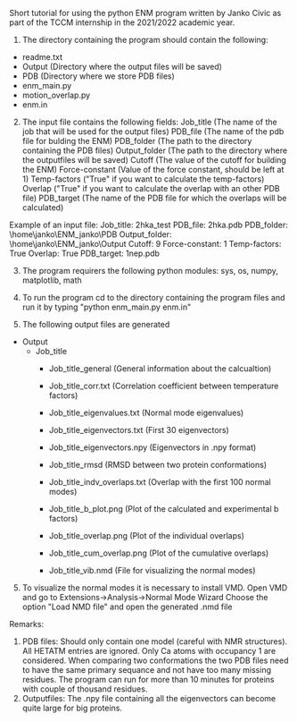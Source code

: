 Short tutorial for using the python ENM program written by Janko Civic as part
of the TCCM internship in the 2021/2022 academic year.

1. The directory containing the program should contain the following:
  - readme.txt
  - Output  (Directory where the output files will be saved)
  - PDB   (Directory where we store PDB files)
  - enm_main.py
  - motion_overlap.py
  - enm.in

2. The input file contains the following fields:
  Job_title  (The name of the job that will be used for the output files)
  PDB_file  (The name of the pdb file for bulding the ENM)
  PDB_folder  (The path to the directory containing the PDB files)
  Output_folder (The path to the directory where the outputfiles will be saved)
  Cutoff  (The value of the cutoff for building the ENM)
  Force-constant  (Value of the force constant, should be left at 1)
  Temp-factors  ("True" if you want to calculate the temp-factors)
  Overlap  ("True" if you want to calculate the overlap with an other PDB file)
  PDB_target  (The name of the PDB file for which the overlaps will be calculated)

  Example of an input file:
  Job_title: 2hka_test
  PDB_file:  2hka.pdb
  PDB_folder: \home\janko\ENM_janko\PDB
  Output_folder: \home\janko\ENM_janko\Output
  Cutoff: 9
  Force-constant: 1
  Temp-factors: True
  Overlap: True
  PDB_target: 1nep.pdb

3. The program requirers the following python modules: sys, os, numpy,
  matplotlib, math

3. To run the program cd to the directory containing the program files and
   run it by typing "python enm_main.py enm.in"

4. The following output files are generated
  - Output
    - Job_title
      - Job_title_general (General information about the calcualtion)
      - Job_title_corr.txt (Correlation coefficient between temperature factors)
      - Job_title_eigenvalues.txt (Normal mode eigenvalues)
      - Job_title_eigenvectors.txt (First 30 eigenvectors)
      - Job_title_eigenvectors.npy (Eigenvectors in .npy format)
      - Job_title_rmsd (RMSD between two protein conformations)
      - Job_title_indv_overlaps.txt (Overlap with the first 100 normal modes)

      - Job_title_b_plot.png (Plot of the calculated and experimental b factors)
      - Job_title_overlap.png (Plot of the individual overlaps)
      - Job_title_cum_overlap.png (Plot of the cumulative overlaps)
      
      - Job_title_vib.nmd (File for visualizing the normal modes)

5. To visualize the normal modes it is necessary to install VMD.
  Open VMD and go to Extensions->Analysis->Normal Mode Wizard
  Choose the option "Load NMD file" and open the generated .nmd file


Remarks:
1. PDB files:
  Should only contain one model (careful with NMR structures).
  All HETATM entries are ignored.
  Only Ca atoms with occupancy 1 are considered.
  When comparing two conformations the two PDB files need to have the same
  primary sequance and not have too many missing residues.
  The program can run for more than 10 minutes for proteins with couple of
  thousand residues.
2. Outputfiles:
  The .npy file containing all the eigenvectors can become quite large for big
  proteins.